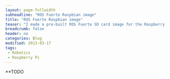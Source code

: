 ```yaml
---
layout: page-fullwidth
subheadline: "ROS Fuerte Raspbian image"
title: "ROS Fuerte Raspbian image"
teaser: "I made a pre-built ROS Fuerte SD card image for the Raspberry Pi"
breadcrumb: false
header: no
categories: Blog
modified: 2013-03-17
tags:
 - Robotics
 - Raspberry Pi
---
```

**TODO
